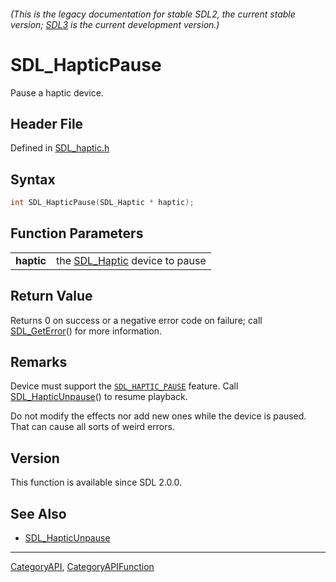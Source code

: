 ###### (This is the legacy documentation for stable SDL2, the current stable version; [SDL3](https://wiki.libsdl.org/SDL3/) is the current development version.)
# SDL_HapticPause

Pause a haptic device.

## Header File

Defined in [SDL_haptic.h](https://github.com/libsdl-org/SDL/blob/SDL2/include/SDL_haptic.h)

## Syntax

```c
int SDL_HapticPause(SDL_Haptic * haptic);

```

## Function Parameters

|                |                                              |
| -------------- | -------------------------------------------- |
| **haptic**     | the [SDL_Haptic](SDL_Haptic) device to pause |

## Return Value

Returns 0 on success or a negative error code on failure; call
[SDL_GetError](SDL_GetError)() for more information.

## Remarks

Device must support the [`SDL_HAPTIC_PAUSE`](SDL_HAPTIC_PAUSE) feature.
Call [SDL_HapticUnpause](SDL_HapticUnpause)() to resume playback.

Do not modify the effects nor add new ones while the device is paused. That
can cause all sorts of weird errors.

## Version

This function is available since SDL 2.0.0.

## See Also

- [SDL_HapticUnpause](SDL_HapticUnpause)

----
[CategoryAPI](CategoryAPI), [CategoryAPIFunction](CategoryAPIFunction)

